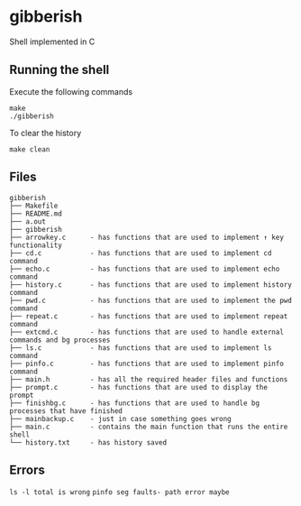 # gibberish
Shell implemented in C


## Running the shell
Execute the following commands
```
make
./gibberish
```
To clear the history
```
make clean
```

## Files
```
gibberish
├── Makefile
├── README.md 
├── a.out
├── gibberish
├── arrowkey.c      - has functions that are used to implement ↑ key functionality 
├── cd.c            - has functions that are used to implement cd command
├── echo.c          - has functions that are used to implement echo command
├── history.c       - has functions that are used to implement history command
├── pwd.c           - has functions that are used to implement the pwd command
├── repeat.c        - has functions that are used to implement repeat command
├── extcmd.c        - has functions that are used to handle external commands and bg processes
├── ls.c            - has functions that are used to implement ls command
├── pinfo.c         - has functions that are used to implement pinfo command
├── main.h          - has all the required header files and functions
├── prompt.c        - has functions that are used to display the prompt
├── finishbg.c      - has functions that are used to handle bg processes that have finished
├── mainbackup.c    - just in case something goes wrong
├── main.c          - contains the main function that runs the entire shell
└── history.txt     - has history saved
```
## Errors
`ls -l total is wrong`
`pinfo seg faults- path error maybe`
